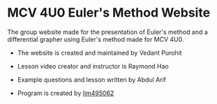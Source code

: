 # MCV 4U0 Euler's Method Website

The group website made for the presentation of Euler's method and a differential grapher using Euler's method made for MCV 4U0.


- The website is created and maintained by Vedant Purohit

- Lesson video creator and instructor is Raymond Hao

- Example questions and lesson written by Abdul Arif

- Program is created by [lim495062](https://github.com/lim495062 "薛定谔的老花猫")
